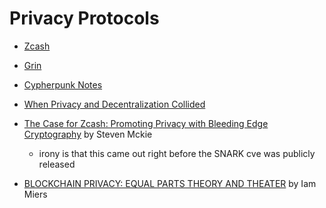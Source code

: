 # Privacy Protocols

* [Zcash](./Zcash)
* [Grin](./Grin)
* [Cypherpunk Notes](./Cypherpunk.md)

* [When Privacy and Decentralization Collided](https://www.coindesk.com/2018-when-privacy-and-decentralization-collided)

* [The Case for Zcash: Promoting Privacy with Bleeding Edge Cryptography](https://medium.com/amentum/the-case-for-zcash-74fe4b7fbef8?ref=tokendaily) by Steven Mckie
    * irony is that this came out right before the SNARK cve was publicly released

* [BLOCKCHAIN PRIVACY: EQUAL PARTS THEORY AND THEATER](https://www.tokendaily.co/blog/blockchain-privacy-equal-parts-theory-and-theater) by Iam Miers